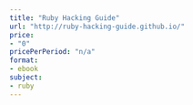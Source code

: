 ```yaml
---
title: "Ruby Hacking Guide"
url: "http://ruby-hacking-guide.github.io/"
price: 
- "0"
pricePerPeriod: "n/a"
format: 
- ebook
subject: 
- ruby
---
```

